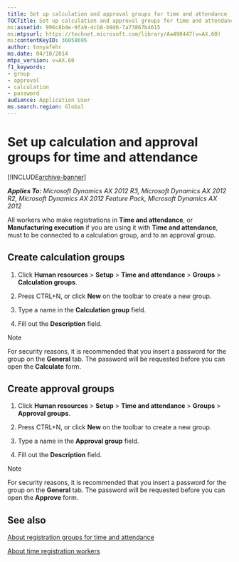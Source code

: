 ```yaml
---
title: Set up calculation and approval groups for time and attendance
TOCTitle: Set up calculation and approval groups for time and attendance
ms:assetid: 996c8b4e-9fa9-4cb8-b9d6-7a73867b4615
ms:mtpsurl: https://technet.microsoft.com/library/Aa498447(v=AX.60)
ms:contentKeyID: 36058695
author: tonyafehr
ms.date: 04/18/2014
mtps_version: v=AX.60
f1_keywords:
- group
- approval
- calculation
- password
audience: Application User
ms.search.region: Global
---
```


# Set up calculation and approval groups for time and attendance 


[!INCLUDE[archive-banner](includes/archive-banner.md)]


_**Applies To:** Microsoft Dynamics AX 2012 R3, Microsoft Dynamics AX 2012 R2, Microsoft Dynamics AX 2012 Feature Pack, Microsoft Dynamics AX 2012_

All workers who make registrations in **Time and attendance**, or **Manufacturing execution** if you are using it with **Time and attendance**, must to be connected to a calculation group, and to an approval group.

## Create calculation groups

1.  Click **Human resources** \> **Setup** \> **Time and attendance** \> **Groups** \> **Calculation groups**.

2.  Press CTRL+N, or click **New** on the toolbar to create a new group.

3.  Type a name in the **Calculation group** field.

4.  Fill out the **Description** field.


> [!NOTE]
> <P>For security reasons, it is recommended that you insert a password for the group on the <STRONG>General</STRONG> tab. The password will be requested before you can open the <STRONG>Calculate</STRONG> form.</P>



## Create approval groups

1.  Click **Human resources** \> **Setup** \> **Time and attendance** \> **Groups** \> **Approval groups**.

2.  Press CTRL+N, or click **New** on the toolbar to create a new group.

3.  Type a name in the **Approval group** field.

4.  Fill out the **Description** field.


> [!NOTE]
> <P>For security reasons, it is recommended that you insert a password for the group on the <STRONG>General</STRONG> tab. The password will be requested before you can open the <STRONG>Approve</STRONG> form.</P>



## See also

[About registration groups for time and attendance](about-registration-groups-for-time-and-attendance.md)

[About time registration workers](about-time-registration-workers.md)

  



